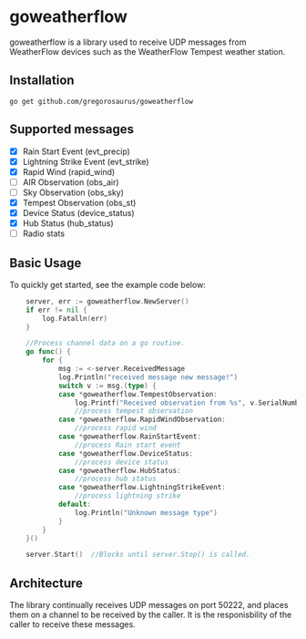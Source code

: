 # goweatherflow 

goweatherflow is a library used to receive UDP messages from WeatherFlow devices such as the WeatherFlow Tempest weather station. 

## Installation
```
go get github.com/gregorosaurus/goweatherflow
```

## Supported messages
 - [x] Rain Start Event (evt_precip)
 - [x] Lightning Strike Event (evt_strike)
 - [x] Rapid Wind (rapid_wind)
 - [ ] AIR Observation (obs_air)
 - [ ] Sky Observation (obs_sky)
 - [x] Tempest Observation (obs_st)
 - [x] Device Status (device_status)
 - [x] Hub Status (hub_status) 
 - [ ] Radio stats

## Basic Usage

To quickly get started, see the example code below:
```go
    server, err := goweatherflow.NewServer()
	if err != nil {
		log.Fatalln(err)
	}

    //Process channel data on a go routine. 
    go func() {
		for {
			msg := <-server.ReceivedMessage
			log.Println("received message new message!")
			switch v := msg.(type) {
			case *goweatherflow.TempestObservation:
				log.Printf("Received observation from %s", v.SerialNumber)
				//process tempest observation
			case *goweatherflow.RapidWindObservation:
				//process rapid wind
			case *goweatherflow.RainStartEvent:
				//process Rain start event
			case *goweatherflow.DeviceStatus:
				//process device status
			case *goweatherflow.HubStatus:
				//process hub status
			case *goweatherflow.LightningStrikeEvent:
				//process lightning strike
			default:
				log.Println("Unknown message type")
			}
		}
	}()

	server.Start()  //Blocks until server.Stop() is called. 
```

## Architecture

The library continually receives UDP messages on port 50222, and places them on a channel to be received by the caller. 
It is the responisbility of the caller to receive these messages.  

